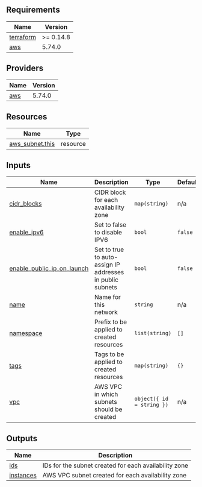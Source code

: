 <!-- BEGIN_TF_DOCS -->
## Requirements

| Name | Version |
|------|---------|
| <a name="requirement_terraform"></a> [terraform](#requirement\_terraform) | >= 0.14.8 |
| <a name="requirement_aws"></a> [aws](#requirement\_aws) | 5.74.0 |

## Providers

| Name | Version |
|------|---------|
| <a name="provider_aws"></a> [aws](#provider\_aws) | 5.74.0 |

## Resources

| Name | Type |
|------|------|
| [aws_subnet.this](https://registry.terraform.io/providers/hashicorp/aws/5.74.0/docs/resources/subnet) | resource |

## Inputs

| Name | Description | Type | Default | Required |
|------|-------------|------|---------|:--------:|
| <a name="input_cidr_blocks"></a> [cidr\_blocks](#input\_cidr\_blocks) | CIDR block for each availability zone | `map(string)` | n/a | yes |
| <a name="input_enable_ipv6"></a> [enable\_ipv6](#input\_enable\_ipv6) | Set to false to disable IPV6 | `bool` | `false` | no |
| <a name="input_enable_public_ip_on_launch"></a> [enable\_public\_ip\_on\_launch](#input\_enable\_public\_ip\_on\_launch) | Set to true to auto-assign IP addresses in public subnets | `bool` | `false` | no |
| <a name="input_name"></a> [name](#input\_name) | Name for this network | `string` | n/a | yes |
| <a name="input_namespace"></a> [namespace](#input\_namespace) | Prefix to be applied to created resources | `list(string)` | `[]` | no |
| <a name="input_tags"></a> [tags](#input\_tags) | Tags to be applied to created resources | `map(string)` | `{}` | no |
| <a name="input_vpc"></a> [vpc](#input\_vpc) | AWS VPC in which subnets should be created | `object({ id = string })` | n/a | yes |

## Outputs

| Name | Description |
|------|-------------|
| <a name="output_ids"></a> [ids](#output\_ids) | IDs for the subnet created for each availability zone |
| <a name="output_instances"></a> [instances](#output\_instances) | AWS VPC subnet created for each availability zone |
<!-- END_TF_DOCS -->